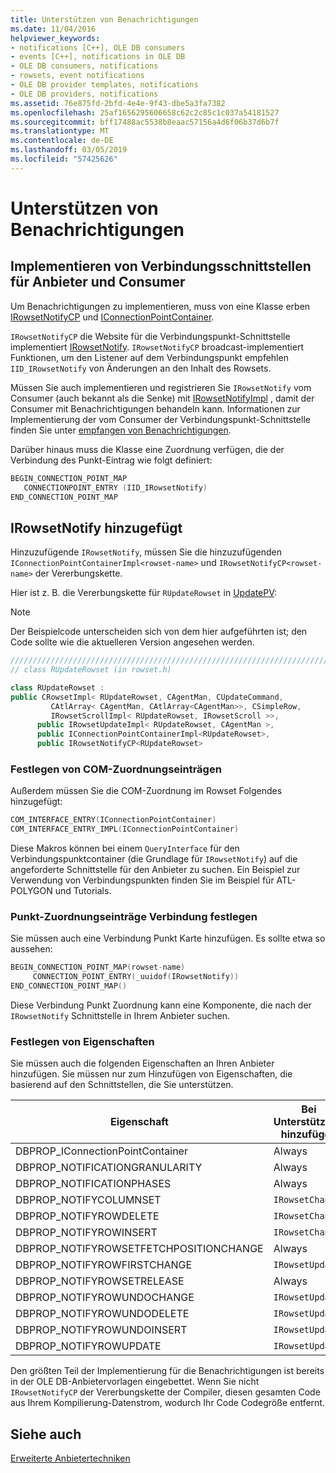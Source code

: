 ```yaml
---
title: Unterstützen von Benachrichtigungen
ms.date: 11/04/2016
helpviewer_keywords:
- notifications [C++], OLE DB consumers
- events [C++], notifications in OLE DB
- OLE DB consumers, notifications
- rowsets, event notifications
- OLE DB provider templates, notifications
- OLE DB providers, notifications
ms.assetid: 76e875fd-2bfd-4e4e-9f43-dbe5a3fa7382
ms.openlocfilehash: 25af1656295606658c62c2c85c1c037a54181527
ms.sourcegitcommit: bff17488ac5538b8eaac57156a4d6f06b37d6b7f
ms.translationtype: MT
ms.contentlocale: de-DE
ms.lasthandoff: 03/05/2019
ms.locfileid: "57425626"
---
```

# <a name="supporting-notifications"></a>Unterstützen von Benachrichtigungen

## <a name="implementing-connection-point-interfaces-on-the-provider-and-consumer"></a>Implementieren von Verbindungsschnittstellen für Anbieter und Consumer

Um Benachrichtigungen zu implementieren, muss von eine Klasse erben [IRowsetNotifyCP](../../data/oledb/irowsetnotifycp-class.md) und [IConnectionPointContainer](../../atl/reference/iconnectionpointcontainerimpl-class.md).

`IRowsetNotifyCP` die Website für die Verbindungspunkt-Schnittstelle implementiert [IRowsetNotify](/previous-versions/windows/desktop/ms712959(v=vs.85)). `IRowsetNotifyCP` broadcast-implementiert Funktionen, um den Listener auf dem Verbindungspunkt empfehlen `IID_IRowsetNotify` von Änderungen an den Inhalt des Rowsets.

Müssen Sie auch implementieren und registrieren Sie `IRowsetNotify` vom Consumer (auch bekannt als die Senke) mit [IRowsetNotifyImpl](../../data/oledb/irowsetnotifyimpl-class.md) , damit der Consumer mit Benachrichtigungen behandeln kann. Informationen zur Implementierung der vom Consumer der Verbindungspunkt-Schnittstelle finden Sie unter [empfangen von Benachrichtigungen](../../data/oledb/receiving-notifications.md).

Darüber hinaus muss die Klasse eine Zuordnung verfügen, die der Verbindung des Punkt-Eintrag wie folgt definiert:

```cpp
BEGIN_CONNECTION_POINT_MAP
   CONNECTIONPOINT_ENTRY (IID_IRowsetNotify)
END_CONNECTION_POINT_MAP
```

## <a name="adding-irowsetnotify"></a>IRowsetNotify hinzugefügt

Hinzuzufügende `IRowsetNotify`, müssen Sie die hinzuzufügenden `IConnectionPointContainerImpl<rowset-name>` und `IRowsetNotifyCP<rowset-name>` der Vererbungskette.

Hier ist z. B. die Vererbungskette für `RUpdateRowset` in [UpdatePV](https://github.com/Microsoft/VCSamples/tree/master/VC2010Samples/ATL/OLEDB/Provider/UPDATEPV):

> [!NOTE]
> Der Beispielcode unterscheiden sich von dem hier aufgeführten ist; den Code sollte wie die aktuelleren Version angesehen werden.

```cpp
///////////////////////////////////////////////////////////////////////////
// class RUpdateRowset (in rowset.h)

class RUpdateRowset :
public CRowsetImpl< RUpdateRowset, CAgentMan, CUpdateCommand,
         CAtlArray< CAgentMan, CAtlArray<CAgentMan>>, CSimpleRow,
         IRowsetScrollImpl< RUpdateRowset, IRowsetScroll >>,
      public IRowsetUpdateImpl< RUpdateRowset, CAgentMan >,
      public IConnectionPointContainerImpl<RUpdateRowset>,
      public IRowsetNotifyCP<RUpdateRowset>
```

### <a name="setting-com-map-entries"></a>Festlegen von COM-Zuordnungseinträgen

Außerdem müssen Sie die COM-Zuordnung im Rowset Folgendes hinzugefügt:

```cpp
COM_INTERFACE_ENTRY(IConnectionPointContainer)
COM_INTERFACE_ENTRY_IMPL(IConnectionPointContainer)
```

Diese Makros können bei einem `QueryInterface` für den Verbindungspunktcontainer (die Grundlage für `IRowsetNotify`) auf die angeforderte Schnittstelle für den Anbieter zu suchen. Ein Beispiel zur Verwendung von Verbindungspunkten finden Sie im Beispiel für ATL-POLYGON und Tutorials.

### <a name="setting-connection-point-map-entries"></a>Punkt-Zuordnungseinträge Verbindung festlegen

Sie müssen auch eine Verbindung Punkt Karte hinzufügen. Es sollte etwa so aussehen:

```cpp
BEGIN_CONNECTION_POINT_MAP(rowset-name)
     CONNECTION_POINT_ENTRY(_uuidof(IRowsetNotify))
END_CONNECTION_POINT_MAP()
```

Diese Verbindung Punkt Zuordnung kann eine Komponente, die nach der `IRowsetNotify` Schnittstelle in Ihrem Anbieter suchen.

### <a name="setting-properties"></a>Festlegen von Eigenschaften

Sie müssen auch die folgenden Eigenschaften an Ihren Anbieter hinzufügen. Sie müssen nur zum Hinzufügen von Eigenschaften, die basierend auf den Schnittstellen, die Sie unterstützen.

|Eigenschaft|Bei Unterstützung hinzufügen|
|--------------|------------------------|
|DBPROP_IConnectionPointContainer|Always|
|DBPROP_NOTIFICATIONGRANULARITY|Always|
|DBPROP_NOTIFICATIONPHASES|Always|
|DBPROP_NOTIFYCOLUMNSET|`IRowsetChange`|
|DBPROP_NOTIFYROWDELETE|`IRowsetChange`|
|DBPROP_NOTIFYROWINSERT|`IRowsetChange`|
|DBPROP_NOTIFYROWSETFETCHPOSITIONCHANGE|Always|
|DBPROP_NOTIFYROWFIRSTCHANGE|`IRowsetUpdate`|
|DBPROP_NOTIFYROWSETRELEASE|Always|
|DBPROP_NOTIFYROWUNDOCHANGE|`IRowsetUpdate`|
|DBPROP_NOTIFYROWUNDODELETE|`IRowsetUpdate`|
|DBPROP_NOTIFYROWUNDOINSERT|`IRowsetUpdate`|
|DBPROP_NOTIFYROWUPDATE|`IRowsetUpdate`|

Den größten Teil der Implementierung für die Benachrichtigungen ist bereits in der OLE DB-Anbietervorlagen eingebettet. Wenn Sie nicht `IRowsetNotifyCP` der Vererbungskette der Compiler, diesen gesamten Code aus Ihrem Kompilierung-Datenstrom, wodurch Ihr Code Codegröße entfernt.

## <a name="see-also"></a>Siehe auch

[Erweiterte Anbietertechniken](../../data/oledb/advanced-provider-techniques.md)